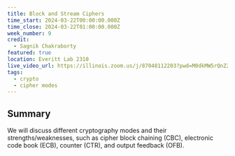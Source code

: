 ```yaml
---
title: Block and Stream Ciphers
time_start: 2024-03-22T00:00:00.000Z
time_close: 2024-03-22T01:00:00.000Z
week_number: 9
credit:
  - Sagnik Chakraborty
featured: true
location: Everitt Lab 2310
live_video_url: https://illinois.zoom.us/j/87048112203?pwd=M0dkMW5rQnZ2WTluMW1OekF0NGViZz09
tags:
  - crypto
  - cipher modes
---
```

## Summary

We will discuss different cryptography modes and their strengths/weaknesses, such as cipher block chaining (CBC), electronic code book (ECB), counter (CTR), and output feedback (OFB).
